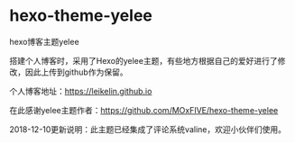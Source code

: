 # hexo-theme-yelee
hexo博客主题yelee

搭建个人博客时，采用了Hexo的yelee主题，有些地方根据自己的爱好进行了修改，因此上传到github作为保留。

个人博客地址：https://leikelin.github.io

在此感谢yelee主题作者：https://github.com/MOxFIVE/hexo-theme-yelee

2018-12-10更新说明：此主题已经集成了评论系统valine，欢迎小伙伴们使用。


